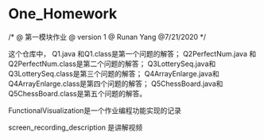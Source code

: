 # One_Homework
/* @ 第一模块作业
@ version 1
@ Runan Yang
@7/21/2020
*/

这个仓库中，
Q1.java 和Q1.class是第一个问题的解答；
Q2PerfectNum.java 和Q2PerfectNum.class是第二个问题的解答；
Q3LotterySeq.java和Q3LotterySeq.class是第三个问题的解答；
Q4ArrayEnlarge.java和Q4ArrayEnlarge.class是第四个问题的解答；
Q5ChessBoard.java和Q5ChessBoard.class是第五个问题的解答。

FunctionalVisualization是一个作业编程功能实现的记录

screen_recording_description 是讲解视频
